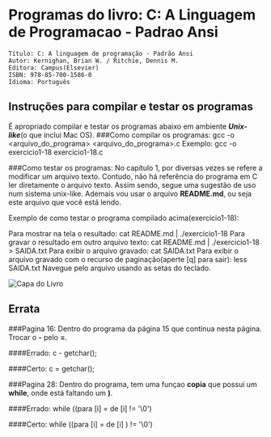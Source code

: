 Programas do livro: C: A Linguagem de Programacao - Padrao Ansi     
================================================================   
	Título: C: A linguagem de programação - Padrão Ansi   
	Autor: Kernighan, Brian W. / Ritchie, Dennis M.  
	Editora: Campus(Elsevier)   
	ISBN: 978-85-700-1586-0  
	Idioma: Português   

## Instruções para compilar e testar os programas
É apropriado compilar e testar os programas abaixo em ambiente ***Unix-like***(o que inclui Mac OS).
###Como compilar os programas:
gcc -o <arquivo_do_programa> <arquivo_do_programa>.c
Exemplo:
	gcc -o exercicio1-18 exercicio1-18.c

###Como testar os programas:
No capítulo 1, por diversas vezes se refere a modificar um arquivo texto. Contudo, não há referência do programa em C ler diretamente o arquivo texto. Assim sendo, segue uma sugestão de uso num sistema unix-like. Ademais vou usar o arquivo **README.md**, ou seja este arquivo que você está lendo.

Exemplo de como testar o programa compilado acima(exercicio1-18):

Para mostrar na tela o resultado:
	cat README.md | ./exercicio1-18
Para gravar o resultado em outro arquivo texto:
	cat README.md | ./exercicio1-18 > SAIDA.txt
Para exibir o arquivo gravado:
	cat SAIDA.txt
Para exibir o arquivo gravado com o recurso de paginação(aperte [q] para sair):
	less SAIDA.txt
Navegue pelo arquivo usando as setas do teclado.
     
![Capa do Livro](https://github.com/0xac0/LivroC/raw/master/capa.jpg)
## Errata

###Pagina 16:
Dentro do programa da página 15 que continua nesta página. Trocar o **-** pelo **=**. 

####Errado:
	c - getchar();

####Certo:
	c = getchar();

###Pagina 28:
Dentro do programa, tem uma funçao **copia** que possui um **while**, onde está faltando um **)**.

####Errado:
	while ((para [i] = de [i] != '\0')

####Certo:
	while ((para [i] = de [i] ) != '\0')
